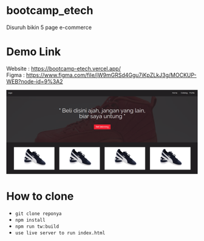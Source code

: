 # bootcamp_etech
Disuruh bikin 5 page e-commerce

# Demo Link
Website : https://bootcamp-etech.vercel.app/ <br>
Figma   : https://www.figma.com/file/jW9mGRSd4Ggu7iKpZLkJ3g/MOCKUP-WEB?node-id=9%3A2

<p><img  src="https://github.com/rezak400/bootcamp_etech/blob/master/assets/images/landing.png?raw=true"/></p>

# How to clone
- `git clone reponya`
- `npm install`
- `npm run tw:build`
- `use live server to run index.html`
